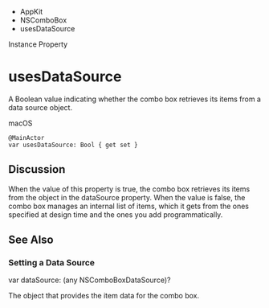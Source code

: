 

- AppKit
- NSComboBox
-  usesDataSource 

Instance Property

# usesDataSource

A Boolean value indicating whether the combo box retrieves its items from a data source object.

macOS

``` source
@MainActor
var usesDataSource: Bool { get set }
```

## Discussion

When the value of this property is true, the combo box retrieves its items from the object in the dataSource property. When the value is false, the combo box manages an internal list of items, which it gets from the ones specified at design time and the ones you add programmatically.

## See Also

### Setting a Data Source

var dataSource: (any NSComboBoxDataSource)?

The object that provides the item data for the combo box.

